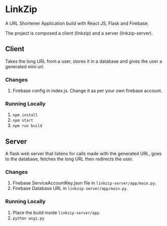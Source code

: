 # LinkZip
A URL Shortener Application build with React JS, Flask and Firebase. 

The project is composed a client (linkzip) and a server (linkzip-server).

## Client
Takes the long URL from a user, stores it in a database and gives the user a generated mini url. 

### Changes 
1. Firebase config in index.js. Change it as per your own firebase account.

### Running Locally
1. `npm install`
2. `npm start`
3. `npm run build`

## Server
A flask web server that listens for calls made with the generated URL, goes to the database, fetches the long URL then redirects the user.

### Changes
1. Firebase ServiceAccountKey.json file in `linkzip-server/app/main.py`.
2. Firebase Database URL in `linkzip-server/app/main.py`.

### Running Locally
1. Place the build inside `linkzip-server/app`. 
2. `python wsgi.py`
